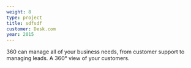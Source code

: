 ```yaml
---
weight: 8
type: project
title: sdfsdf
customer: Desk.com
year: 2015
---
```

360 can manage all of your business needs, from customer support to managing leads. A 360° view of your customers.

